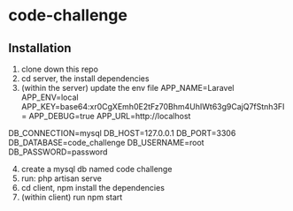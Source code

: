 # code-challenge

## Installation 
1. clone down this repo 
2. cd server, the install dependencies 
3. (within the server) update the env file
APP_NAME=Laravel
APP_ENV=local
APP_KEY=base64:xr0CgXEmh0E2tFz70Bhm4UhIWt63g9CajQ7fStnh3FI=
APP_DEBUG=true
APP_URL=http://localhost

DB_CONNECTION=mysql
DB_HOST=127.0.0.1
DB_PORT=3306
DB_DATABASE=code_challenge
DB_USERNAME=root
DB_PASSWORD=password

4. create a mysql db named code challenge
5. run: php artisan serve
6. cd client, npm install the dependencies
7. (within client) run npm start
